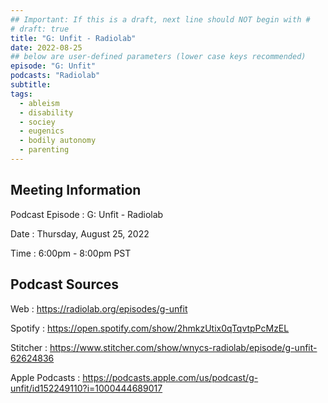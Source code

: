 ```yaml
---
## Important: If this is a draft, next line should NOT begin with #
# draft: true
title: "G: Unfit - Radiolab"
date: 2022-08-25
## below are user-defined parameters (lower case keys recommended)
episode: "G: Unfit"
podcasts: "Radiolab"
subtitle:
tags:
  - ableism
  - disability
  - sociey
  - eugenics
  - bodily autonomy
  - parenting
---
```


## Meeting Information

Podcast Episode
:   G: Unfit - Radiolab

Date
:   Thursday, August 25, 2022

Time
:   6:00pm - 8:00pm PST

## Podcast Sources

Web
:   https://radiolab.org/episodes/g-unfit

Spotify
:   https://open.spotify.com/show/2hmkzUtix0qTqvtpPcMzEL

Stitcher
:   https://www.stitcher.com/show/wnycs-radiolab/episode/g-unfit-62624836

Apple Podcasts
:   https://podcasts.apple.com/us/podcast/g-unfit/id152249110?i=1000444689017

